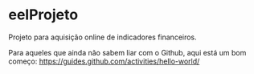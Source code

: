 # eelProjeto
Projeto para aquisição online de indicadores financeiros.

Para aqueles que ainda não sabem liar com o Github, aqui está um bom começo: https://guides.github.com/activities/hello-world/
